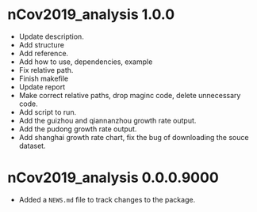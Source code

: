 # nCov2019_analysis 1.0.0

* Update description.
* Add structure
* Add reference.
* Add how to use, dependencies, example
* Fix relative path.
* Finish makefile
* Update report
* Make correct relative paths, drop maginc code, delete unnecessary code.
* Add script to run.
* Add the guizhou and qiannanzhou growth rate output.
* Add the pudong growth rate output.
* Add shanghai growth rate chart, fix the bug of downloading the souce dataset.

# nCov2019_analysis 0.0.0.9000

* Added a `NEWS.md` file to track changes to the package.
